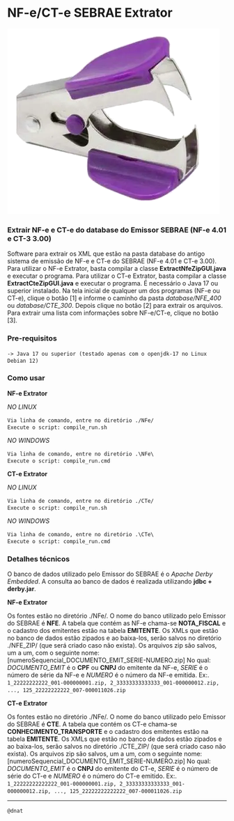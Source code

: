 # NF-e/CT-e SEBRAE Extrator

![tela-inicial](logo.png)

### Extrair NF-e e CT-e do database do Emissor SEBRAE (NF-e 4.01 e CT-3 3.00)
Software para extrair os XML que estão na pasta database do antigo sistema de emissão de NF-e e CT-e do SEBRAE (NF-e 4.01 e CT-e 3.00).
Para utilizar o NF-e Extrator, basta compilar a classe **ExtractNfeZipGUI.java** e executar o programa.
Para utilizar o CT-e Extrator, basta compilar a classe **ExtractCteZipGUI.java** e executar o programa.
É necessário o Java 17 ou superior instalado.
Na tela inicial de qualquer um dos programas (NF-e ou CT-e), clique o botão [1] e informe o caminho da pasta *database/NFE_400* ou *database/CTE_300*. Depois clique no botão [2] para extrair os arquivos.
Para extrair uma lista com informações sobre NF-e/CT-e, clique no botão [3].


### Pre-requisitos

```
-> Java 17 ou superior (testado apenas com o openjdk-17 no Linux Debian 12)
```

### Como usar
**NF-e Extrator**

_NO LINUX_
```
Via linha de comando, entre no diretório ./NFe/
Execute o script: compile_run.sh
```

_NO WINDOWS_
```
Via linha de comando, entre no diretório .\NFe\
Execute o script: compile_run.cmd
```

**CT-e Extrator**

_NO LINUX_
```
Via linha de comando, entre no diretório ./CTe/
Execute o script: compile_run.sh
```

_NO WINDOWS_
```
Via linha de comando, entre no diretório .\CTe\
Execute o script: compile_run.cmd
```

### Detalhes técnicos
O banco de dados utilizado pelo Emissor do SEBRAE é o *Apache Derby Embedded*.
A consulta ao banco de dados é realizada utilizando **jdbc + derby.jar**.

**NF-e Extrator**

Os fontes estão no diretório ./NFe/.
O nome do banco utilizado pelo Emissor do SEBRAE é **NFE**. A tabela que contém as NF-e chama-se **NOTA_FISCAL** e o cadastro dos emitentes estão na tabela **EMITENTE**.
Os XMLs que estão no banco de dados estão zipados e ao baixa-los, serão salvos no diretório ./NFE_ZIP/ (que será criado caso não exista).
Os arquivos zip são salvos, um a um, com o seguinte nome: [numeroSequencial_DOCUMENTO_EMIT_SERIE-NUMERO.zip]
No qual: *DOCUMENTO_EMIT* é o **CPF** ou **CNPJ** do emitente da NF-e, *SERIE* é o número de série da NF-e e *NUMERO* é o número da NF-e emitida.
Ex:. `1_22222222222_001-000000001.zip, 2_33333333333333_001-000000012.zip, ..., 125_22222222222_007-000011026.zip`

**CT-e Extrator**

Os fontes estão no diretório ./NFe/.
O nome do banco utilizado pelo Emissor do SEBRAE é **CTE**. A tabela que contém os CT-e chama-se **CONHECIMENTO_TRANSPORTE** e o cadastro dos emitentes estão na tabela **EMITENTE**.
Os XMLs que estão no banco de dados estão zipados e ao baixa-los, serão salvos no diretório ./CTE_ZIP/ (que será criado caso não exista).
Os arquivos zip são salvos, um a um, com o seguinte nome: [numeroSequencial_DOCUMENTO_EMIT_SERIE-NUMERO.zip]
No qual: *DOCUMENTO_EMIT* é o **CNPJ** do emitente do CT-e, *SERIE* é o número de série do CT-e e *NUMERO* é o número do CT-e emitido.
Ex:. `1_22222222222222_001-000000001.zip, 2_33333333333333_001-000000012.zip, ..., 125_22222222222222_007-000011026.zip`


---

```
@dnat
```

